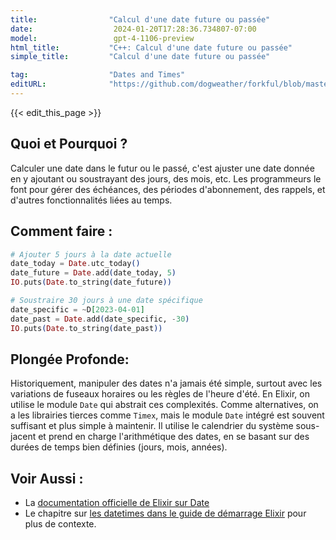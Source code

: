 ```yaml
---
title:                "Calcul d'une date future ou passée"
date:                  2024-01-20T17:28:36.734807-07:00
model:                 gpt-4-1106-preview
html_title:           "C++: Calcul d'une date future ou passée"
simple_title:         "Calcul d'une date future ou passée"

tag:                  "Dates and Times"
editURL:              "https://github.com/dogweather/forkful/blob/master/content/fr/elixir/calculating-a-date-in-the-future-or-past.md"
---
```


{{< edit_this_page >}}

## Quoi et Pourquoi ?
Calculer une date dans le futur ou le passé, c'est ajuster une date donnée en y ajoutant ou soustrayant des jours, des mois, etc. Les programmeurs le font pour gérer des échéances, des périodes d'abonnement, des rappels, et d'autres fonctionnalités liées au temps.

## Comment faire :
```elixir
# Ajouter 5 jours à la date actuelle
date_today = Date.utc_today()
date_future = Date.add(date_today, 5)
IO.puts(Date.to_string(date_future))
```

```elixir
# Soustraire 30 jours à une date spécifique
date_specific = ~D[2023-04-01]
date_past = Date.add(date_specific, -30)
IO.puts(Date.to_string(date_past))
```

## Plongée Profonde:
Historiquement, manipuler des dates n'a jamais été simple, surtout avec les variations de fuseaux horaires ou les règles de l'heure d'été. En Elixir, on utilise le module `Date` qui abstrait ces complexités. Comme alternatives, on a les librairies tierces comme `Timex`, mais le module `Date` intégré est souvent suffisant et plus simple à maintenir. Il utilise le calendrier du système sous-jacent et prend en charge l'arithmétique des dates, en se basant sur des durées de temps bien définies (jours, mois, années).

## Voir Aussi :
- La [documentation officielle de Elixir sur Date](https://hexdocs.pm/elixir/Date.html)
- Le chapitre sur [les datetimes dans le guide de démarrage Elixir](https://elixir-lang.org/getting-started/mix-otp/docs-tests-and-with.html) pour plus de contexte.
